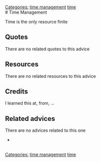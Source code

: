 [Categories:](../Categories/index.md) [time management](../Categories/time%20management.md) [time](../Categories/time.md)<br># Time Management

Time is the only resource finite

## Quotes

<!-- TODO: Add related quotes here if there are-->
There are no related quotes to this advice

## Resources

<!-- TODO: Add Resources here if there are-->
There are no related resources to this advice

## Credits

<!-- TODO: Add Where I learned this-->
I learned this at, from, ...

## Related advices
There are no advices related to this one

- []()

<br>[Categories:](../Categories/index.md) [time management](../Categories/time%20management.md) [time](../Categories/time.md)
